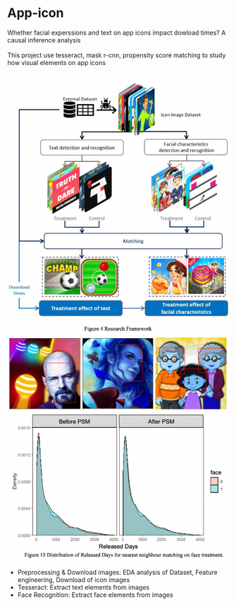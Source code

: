 # App-icon
Whether facial experssions and text on app icons impact dowload times? A causal inference analysis
<br>
<br>
This project use tesseract, mask r-cnn, propensity score matching to study how visual elements on app icons

![Research Roadmap](./images/i2.png)
![Mask r-cnn face recognition](./images/i1.png)
![Matching for causal inference](./images/i3.png)

- Preprocessing & Download images: EDA analysis of Dataset, Feature engineering, Download of icon images
- Tesseract: Extract text elements from images
- Face Recognition: Extract face elements from images 
